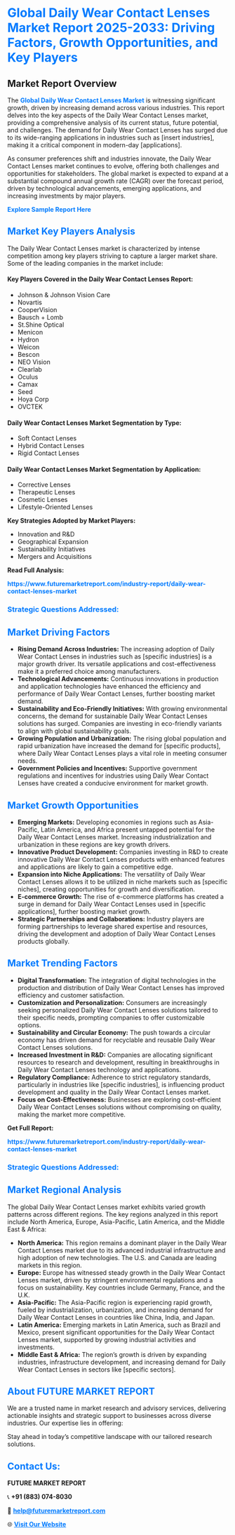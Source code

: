 <h1 style="color: #007BFF;">Global Daily Wear Contact Lenses Market Report 2025-2033: Driving Factors, Growth Opportunities, and Key Players</h1>

<section id="overview">
<h2>Market Report Overview</h2>
<p>The <a href="https://www.futuremarketreport.com/industry-report/daily-wear-contact-lenses-market" style="color: #007BFF; text-decoration: none;"><strong>Global Daily Wear Contact Lenses Market</strong></a> is witnessing significant growth, driven by increasing demand across various industries. This report delves into the key aspects of the Daily Wear Contact Lenses market, providing a comprehensive analysis of its current status, future potential, and challenges. The demand for Daily Wear Contact Lenses has surged due to its wide-ranging applications in industries such as [insert industries], making it a critical component in modern-day [applications].</p>
<p>As consumer preferences shift and industries innovate, the Daily Wear Contact Lenses market continues to evolve, offering both challenges and opportunities for stakeholders. The global market is expected to expand at a substantial compound annual growth rate (CAGR) over the forecast period, driven by technological advancements, emerging applications, and increasing investments by major players.</p>
</section>

<section id="overview">
<p><a href="https://www.futuremarketreport.com/request-sample/reportId=45419" style="color: #007BFF; text-decoration: none;"><strong>Explore Sample Report Here</strong></a></p>
</section>

<section id="key-players">
<h2 style="color: #007BFF;">Market Key Players Analysis</h2>
<p>The Daily Wear Contact Lenses market is characterized by intense competition among key players striving to capture a larger market share. Some of the leading companies in the market include:</p>
<h4>Key Players Covered in the Daily Wear Contact Lenses Report:</h4>
<ul><li>Johnson &amp; Johnson Vision Care</li><li>Novartis</li><li>CooperVision</li><li>Bausch + Lomb</li><li>St.Shine Optical</li><li>Menicon</li><li>Hydron</li><li>Weicon</li><li>Bescon</li><li>NEO Vision</li><li>Clearlab</li><li>Oculus</li><li>Camax</li><li>Seed</li><li>Hoya Corp</li><li>OVCTEK</li></ul>
<h4>Daily Wear Contact Lenses Market Segmentation by Type:</h4>
<ul><li>Soft Contact Lenses</li><li>Hybrid Contact Lenses</li><li>Rigid Contact Lenses</li></ul>

<h4>Daily Wear Contact Lenses Market Segmentation by Application:</h4>
<ul><li>Corrective Lenses</li><li>Therapeutic Lenses</li><li>Cosmetic Lenses</li><li>Lifestyle-Oriented Lenses</li></ul>
<p><strong>Key Strategies Adopted by Market Players:</strong></p>
<ul>
<li>Innovation and R&D</li>
<li>Geographical Expansion</li>
<li>Sustainability Initiatives</li>
<li>Mergers and Acquisitions</li>
</ul>
</section>

<section>
<p><strong>Read Full Analysis: </strong></p><a href="https://www.futuremarketreport.com/industry-report/daily-wear-contact-lenses-market" style="color: #007BFF; text-decoration: none;"><strong>https://www.futuremarketreport.com/industry-report/daily-wear-contact-lenses-market</strong></a>
<h3 style="color: #007BFF;">Strategic Questions Addressed:</h3>
</section>

<section id="driving-factors">
<h2 style="color: #007BFF;">Market Driving Factors</h2>
<ul>
<li><strong>Rising Demand Across Industries:</strong> The increasing adoption of Daily Wear Contact Lenses in industries such as [specific industries] is a major growth driver. Its versatile applications and cost-effectiveness make it a preferred choice among manufacturers.</li>
<li><strong>Technological Advancements:</strong> Continuous innovations in production and application technologies have enhanced the efficiency and performance of Daily Wear Contact Lenses, further boosting market demand.</li>
<li><strong>Sustainability and Eco-Friendly Initiatives:</strong> With growing environmental concerns, the demand for sustainable Daily Wear Contact Lenses solutions has surged. Companies are investing in eco-friendly variants to align with global sustainability goals.</li>
<li><strong>Growing Population and Urbanization:</strong> The rising global population and rapid urbanization have increased the demand for [specific products], where Daily Wear Contact Lenses plays a vital role in meeting consumer needs.</li>
<li><strong>Government Policies and Incentives:</strong> Supportive government regulations and incentives for industries using Daily Wear Contact Lenses have created a conducive environment for market growth.</li>
</ul>
</section>

<section id="growth-opportunities">
<h2 style="color: #007BFF;">Market Growth Opportunities</h2>
<ul>
<li><strong>Emerging Markets:</strong> Developing economies in regions such as Asia-Pacific, Latin America, and Africa present untapped potential for the Daily Wear Contact Lenses market. Increasing industrialization and urbanization in these regions are key growth drivers.</li>
<li><strong>Innovative Product Development:</strong> Companies investing in R&D to create innovative Daily Wear Contact Lenses products with enhanced features and applications are likely to gain a competitive edge.</li>
<li><strong>Expansion into Niche Applications:</strong> The versatility of Daily Wear Contact Lenses allows it to be utilized in niche markets such as [specific niches], creating opportunities for growth and diversification.</li>
<li><strong>E-commerce Growth:</strong> The rise of e-commerce platforms has created a surge in demand for Daily Wear Contact Lenses used in [specific applications], further boosting market growth.</li>
<li><strong>Strategic Partnerships and Collaborations:</strong> Industry players are forming partnerships to leverage shared expertise and resources, driving the development and adoption of Daily Wear Contact Lenses products globally.</li>
</ul>
</section>

<section id="trending-factors">
<h2 style="color: #007BFF;">Market Trending Factors</h2>
<ul>
<li><strong>Digital Transformation:</strong> The integration of digital technologies in the production and distribution of Daily Wear Contact Lenses has improved efficiency and customer satisfaction.</li>
<li><strong>Customization and Personalization:</strong> Consumers are increasingly seeking personalized Daily Wear Contact Lenses solutions tailored to their specific needs, prompting companies to offer customizable options.</li>
<li><strong>Sustainability and Circular Economy:</strong> The push towards a circular economy has driven demand for recyclable and reusable Daily Wear Contact Lenses solutions.</li>
<li><strong>Increased Investment in R&D:</strong> Companies are allocating significant resources to research and development, resulting in breakthroughs in Daily Wear Contact Lenses technology and applications.</li>
<li><strong>Regulatory Compliance:</strong> Adherence to strict regulatory standards, particularly in industries like [specific industries], is influencing product development and quality in the Daily Wear Contact Lenses market.</li>
<li><strong>Focus on Cost-Effectiveness:</strong> Businesses are exploring cost-efficient Daily Wear Contact Lenses solutions without compromising on quality, making the market more competitive.</li>
</ul>
</section>

<section>
<p><strong>Get Full Report: </strong></p><a href="https://www.futuremarketreport.com/industry-report/daily-wear-contact-lenses-market" style="color: #007BFF; text-decoration: none;"><strong>https://www.futuremarketreport.com/industry-report/daily-wear-contact-lenses-market</strong></a>
<h3 style="color: #007BFF;">Strategic Questions Addressed:</h3>
</section>


<section id="regional-analysis">
<h2 style="color: #007BFF;">Market Regional Analysis</h2>
<p>The global Daily Wear Contact Lenses market exhibits varied growth patterns across different regions. The key regions analyzed in this report include North America, Europe, Asia-Pacific, Latin America, and the Middle East & Africa:</p>
<ul>
<li><strong>North America:</strong> This region remains a dominant player in the Daily Wear Contact Lenses market due to its advanced industrial infrastructure and high adoption of new technologies. The U.S. and Canada are leading markets in this region.</li>
<li><strong>Europe:</strong> Europe has witnessed steady growth in the Daily Wear Contact Lenses market, driven by stringent environmental regulations and a focus on sustainability. Key countries include Germany, France, and the U.K.</li>
<li><strong>Asia-Pacific:</strong> The Asia-Pacific region is experiencing rapid growth, fueled by industrialization, urbanization, and increasing demand for Daily Wear Contact Lenses in countries like China, India, and Japan.</li>
<li><strong>Latin America:</strong> Emerging markets in Latin America, such as Brazil and Mexico, present significant opportunities for the Daily Wear Contact Lenses market, supported by growing industrial activities and investments.</li>
<li><strong>Middle East & Africa:</strong> The region’s growth is driven by expanding industries, infrastructure development, and increasing demand for Daily Wear Contact Lenses in sectors like [specific sectors].</li>
</ul>
</section>

<footer>
<h2 style="color: #007BFF;">About FUTURE MARKET REPORT</h2>
<p>We are a trusted name in market research and advisory services, delivering actionable insights and strategic support to businesses across diverse industries. Our expertise lies in offering:</p>

<p>Stay ahead in today’s competitive landscape with our tailored research solutions.</p>

<h2 style="color: #007BFF;">Contact Us:</h2>
<p><strong>FUTURE MARKET REPORT</strong></p>
<p>📞 <strong>+91 (883) 074-8030</strong></p>
<p>📧 <strong><a href="mailto:help@futuremarketreport.com" style="color: #007BFF;">help@futuremarketreport.com</a></strong></p>
<p>🌐 <strong><a href="https://www.futuremarketreport.com/" style="color: #007BFF;">Visit Our Website</a></strong></p>
</footer>